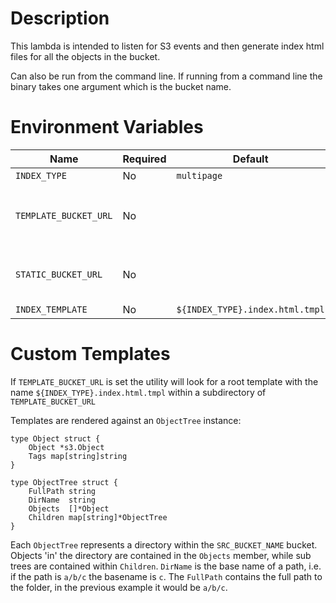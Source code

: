 # Description
This lambda is intended to listen for S3 events and then generate index html
files for all the objects in the bucket.


Can also be run from the command line. If running from a command line the
binary takes one argument which is the bucket name.

# Environment Variables

| Name                  | Required | Default                         | Description |
|-----------------------|----------|---------------------------------|-------------|
| `INDEX_TYPE`          | No       | `multipage`                     |             |
| `TEMPLATE_BUCKET_URL` | No       |                                 | S3 URL in the form `s3://bucket/path`. Expects templates (defined below) in a subdirectory called `templates/`. So if this is set to `s3://bucket/path` it will expect templates to be stored in `s3://bucket/path/templates/singlepage.index.html` |
| `STATIC_BUCKET_URL` | No       |                                 | S3 URL in the form `s3://bucket/path`. Expects static assets in a subdirectory called `static/`. So if this is set to `s3://bucket/path` it will expect templates to be stored in `s3://bucket/path/static/style.css` |
| `INDEX_TEMPLATE`      | No       | `${INDEX_TYPE}.index.html.tmpl` |             |

# Custom Templates
If `TEMPLATE_BUCKET_URL` is set the utility will look for a root template with the name `${INDEX_TYPE}.index.html.tmpl` within a subdirectory of `TEMPLATE_BUCKET_URL`

Templates are rendered against an `ObjectTree` instance:

```
type Object struct {
    Object *s3.Object
    Tags map[string]string
}

type ObjectTree struct {
	FullPath string
	DirName  string
	Objects  []*Object
	Children map[string]*ObjectTree
}
```

Each `ObjectTree` represents a directory within the `SRC_BUCKET_NAME` bucket.
Objects 'in' the directory are contained in the `Objects` member, while sub
trees are contained within `Children`. `DirName` is the base name of a path,
i.e. if the path is `a/b/c` the basename is `c`. The `FullPath` contains the
full path to the folder, in the previous example it would be `a/b/c`.

